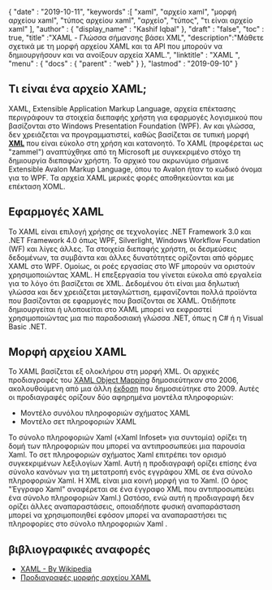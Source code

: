 {
  "date" : "2019-10-11",
  "keywords" :[ "xaml", "αρχείο xaml", "μορφή αρχείου xaml", "τύπος αρχείου xaml", "αρχείο", "τύπος", "τι είναι αρχείο xaml" ],
  "author" : {
    "display_name" : "Kashif Iqbal"
},
  "draft" : "false",
  "toc" : true,
  "title" :"XAML - Γλώσσα σήμανσης βάσει XML",
  "description":"Μάθετε σχετικά με τη μορφή αρχείου XAML και τα API που μπορούν να δημιουργήσουν και να ανοίξουν αρχεία XAML.",
  "linktitle" : "XAML ",
  "menu" : {
    "docs" : {
      "parent" : "web"
}
},
  "lastmod" : "2019-09-10"
}

## Τι είναι ένα αρχείο XAML;

XAML, Extensible Application Markup Language, αρχεία επέκτασης περιγράφουν τα στοιχεία διεπαφής χρήστη για εφαρμογές λογισμικού που βασίζονται στο Windows Presentation Foundation (WPF). Αν και γλώσσα, δεν χρειάζεται να προγραμματιστεί, καθώς βασίζεται σε τυπική μορφή **[XML](/el/web/xml/)** που είναι εύκολο στη χρήση και κατανοητό. Το XAML (προφέρεται ως "zammel") αναπτύχθηκε από τη Microsoft με συγκεκριμένο στόχο τη δημιουργία διεπαφών χρήστη. Το αρχικό του ακρωνύμιο σήμαινε Extensible Avalon Markup Language, όπου το Avalon ήταν το κωδικό όνομα για το WPF. Τα αρχεία XAML μερικές φορές αποθηκεύονται και με επέκταση XOML.

## Εφαρμογές XAML

Το XAML είναι επιλογή χρήσης σε τεχνολογίες .NET Framework 3.0 και .NET Framework 4.0 όπως WPF, Silverlight, Windows Workflow Foundation (WF) και λίγες άλλες. Τα στοιχεία διεπαφής χρήστη, οι δεσμεύσεις δεδομένων, τα συμβάντα και άλλες δυνατότητες ορίζονται από φόρμες XAML στο WPF. Ομοίως, οι ροές εργασίας στο WF μπορούν να οριστούν χρησιμοποιώντας XAML. Η επεξεργασία του γίνεται εύκολα από εργαλεία για το λόγο ότι βασίζεται σε XML. Δεδομένου ότι είναι μια δηλωτική γλώσσα και δεν χρειάζεται μεταγλώττιση, εμφανίζονται πολλά προϊόντα που βασίζονται σε εφαρμογές που βασίζονται σε XAML. Οτιδήποτε δημιουργείται ή υλοποιείται στο XAML μπορεί να εκφραστεί χρησιμοποιώντας μια πιο παραδοσιακή γλώσσα .NET, όπως η C# ή η Visual Basic .NET.

## Μορφή αρχείου XAML

Το XAML βασίζεται εξ ολοκλήρου στη μορφή XML. Οι αρχικές προδιαγραφές του [XAML Object Mapping](https://download.microsoft.com/download/0/A/6/0A6F7755-9AF5-448B-907D-13985ACCF53E/%5BMS-XAML%5D.pdf) δημοσιεύτηκαν στο 2006, ακολουθούμενη από μια άλλη [έκδοση](http://download.microsoft.com/download/0/A/6/0A6F7755-9AF5-448B-907D-13985ACCF53E/%5BMS-XAML-2009%5D.pdf) που δημοσιεύτηκε στο 2009. Αυτές οι προδιαγραφές ορίζουν δύο αφηρημένα μοντέλα πληροφοριών:

* Μοντέλο συνόλου πληροφοριών σχήματος XAML
* Μοντέλο σετ πληροφοριών XAML

Το σύνολο πληροφοριών Xaml («Xaml Infoset» για συντομία) ορίζει τη δομή των πληροφοριών που μπορεί να αντιπροσωπεύει μια παρουσία Xaml. Το σετ πληροφοριών σχήματος Xaml επιτρέπει τον ορισμό συγκεκριμένων λεξιλογίων Xaml. Αυτή η προδιαγραφή ορίζει επίσης ένα σύνολο κανόνων για τη μετατροπή ενός εγγράφου XML σε ένα σύνολο πληροφοριών Xaml. Η XML είναι μια κοινή μορφή για το Xaml. (Ο όρος "Έγγραφο Xaml" αναφέρεται σε ένα έγγραφο XML που αντιπροσωπεύει ένα σύνολο πληροφοριών Xaml.) Ωστόσο, ενώ αυτή η προδιαγραφή δεν ορίζει άλλες αναπαραστάσεις, οποιαδήποτε φυσική αναπαράσταση μπορεί να χρησιμοποιηθεί εφόσον μπορεί να αναπαραστήσει τις πληροφορίες στο σύνολο πληροφοριών Xaml .

## βιβλιογραφικές αναφορές

* [XAML - By Wikipedia](https://en.wikipedia.org/wiki/Extensible_Application_Markup_Language)
* [Προδιαγραφές μορφής αρχείου XAML](http://download.microsoft.com/download/0/A/6/0A6F7755-9AF5-448B-907D-13985ACCF53E/%5BMS-XAML-2009%5D.pdf)

